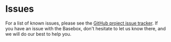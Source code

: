 # Issues

For a list of known issues, please see the [GitHub project issue tracker](https://github.com/Enrise/Basebox/issues).
If you have an issue with the Basebox, don't hesitate to let us know there, and we will do our best to help you.
